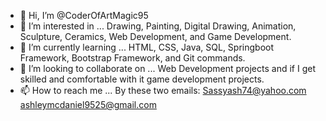 - 👋 Hi, I’m @CoderOfArtMagic95
- 👀 I’m interested in ... Drawing, Painting, Digital Drawing, Animation, Sculpture, Ceramics, Web Development, and Game Development. 
- 🌱 I’m currently learning ... HTML, CSS, Java, SQL, Springboot Framework, Bootstrap Framework, and Git commands. 
- 💞️ I’m looking to collaborate on ... Web Development projects and if I get skilled and comfortable with it game development projects.
- 📫 How to reach me ... By these two emails: Sassyash74@yahoo.com
                                              ashleymcdaniel9525@gmail.com

<!---
CoderOfArtMagic95/CoderOfArtMagic95 is a ✨ special ✨ repository because its `README.md` (this file) appears on your GitHub profile.
You can click the Preview link to take a look at your changes.
--->
